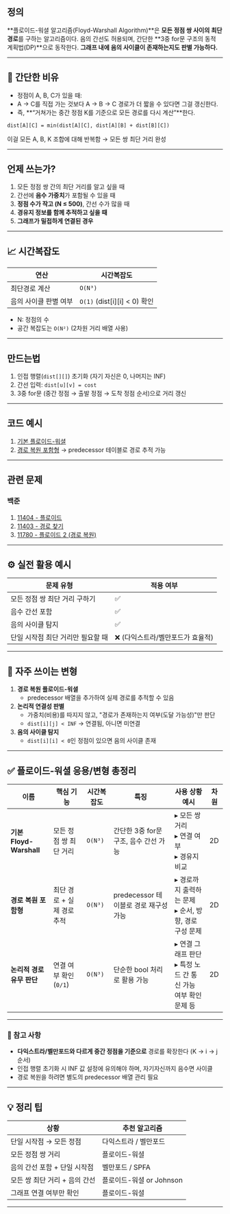 ## 정의

**플로이드-워셜 알고리즘(Floyd-Warshall Algorithm)**은
**모든 정점 쌍 사이의 최단 경로**를 구하는 알고리즘이다.
음의 간선도 허용되며, 간단한 **3중 for문 구조의 동적 계획법(DP)**으로 동작한다.
**그래프 내에 음의 사이클이 존재하는지도 판별 가능하다.**

---

## 🧠 간단한 비유

* 정점이 A, B, C가 있을 때:
* A → C를 직접 가는 것보다 A → B → C 경로가 더 짧을 수 있다면 그걸 갱신한다.
* 즉, **“거쳐가는 중간 정점 K를 기준으로 모든 경로를 다시 계산”**한다.

```
dist[A][C] = min(dist[A][C], dist[A][B] + dist[B][C])
```

이걸 모든 A, B, K 조합에 대해 반복함 → 모든 쌍 최단 거리 완성

---

## 언제 쓰는가?

1. 모든 정점 쌍 간의 최단 거리를 알고 싶을 때
2. 간선에 **음수 가중치**가 포함될 수 있을 때
3. **정점 수가 작고 (N ≤ 500)**, 간선 수가 많을 때
4. **경유지 정보를 함께 추적하고 싶을 때**
5. **그래프가 밀접하게 연결된 경우**

---

## 📈 시간복잡도

| 연산           | 시간복잡도                        |
| ------------ | ---------------------------- |
| 최단경로 계산      | `O(N³)`                      |
| 음의 사이클 판별 여부 | `O(1)` (dist\[i]\[i] < 0) 확인 |

* N: 정점의 수
* 공간 복잡도는 `O(N²)` (2차원 거리 배열 사용)

---

## 만드는법

1. 인접 행렬(`dist[][]`) 초기화 (자기 자신은 0, 나머지는 INF)
2. 간선 입력: `dist[u][v] = cost`
3. 3중 for문 (중간 정점 → 출발 정점 → 도착 정점 순서)으로 거리 갱신

---

## 코드 예시

1. [기본 플로이드-워셜](../code/FloydWarshall.java)
2. [경로 복원 포함형](FloydWarshall_Path.java) → predecessor 테이블로 경로 추적 가능

---

## 관련 문제

### 백준

1. [11404 - 플로이드](https://www.acmicpc.net/problem/11404)
2. [11403 - 경로 찾기](https://www.acmicpc.net/problem/11403)
3. [11780 - 플로이드 2 (경로 복원)](https://www.acmicpc.net/problem/11780)

---

## ⚙️ 실전 활용 예시

| 문제 유형               | 적용 여부               |
| ------------------- | ------------------- |
| 모든 정점 쌍 최단 거리 구하기   | ✅                   |
| 음수 간선 포함            | ✅                   |
| 음의 사이클 탐지           | ✅                   |
| 단일 시작점 최단 거리만 필요할 때 | ❌ (다익스트라/벨만포드가 효율적) |

---

## 🧠 자주 쓰이는 변형

1. **경로 복원 플로이드-워셜**
    * predecessor 배열을 추가하여 실제 경로를 추적할 수 있음
2. **논리적 연결성 판별**
    * 가중치(비용)를 따지지 않고, "경로가 존재하는지 여부(도달 가능성)"만 판단
    * `dist[i][j] < INF` → 연결됨, 아니면 미연결
3. **음의 사이클 탐지**
    * `dist[i][i] < 0`인 정점이 있으면 음의 사이클 존재

---

## ✅ 플로이드-워셜 응용/변형 총정리

| 이름                    | 핵심 기능            | 시간복잡도   | 특징                         | 사용 상황 예시                                  | 차원 |
| --------------------- | ---------------- | ------- | -------------------------- | ----------------------------------------- | -- |
| **기본 Floyd-Warshall** | 모든 정점 쌍 최단 거리    | `O(N³)` | 간단한 3중 for문 구조, 음수 간선 가능   | ▸ 모든 쌍 거리<br>▸ 연결 여부<br>▸ 경유지 비교          | 2D |
| **경로 복원 포함형**         | 최단 경로 + 실제 경로 추적 | `O(N³)` | predecessor 테이블로 경로 재구성 가능 | ▸ 경로까지 출력하는 문제<br>▸ 순서, 방향, 경로 구성 문제      | 2D |
| **논리적 경로 유무 판단**      | 연결 여부 확인 (`0/1`) | `O(N³)` | 단순한 bool 처리로 활용 가능         | ▸ 연결 그래프 판단<br>▸ 특정 노드 간 통신 가능 여부 확인 문제 등 | 2D |

---

### 📌 참고 사항

* **다익스트라/벨만포드와 다르게 중간 정점을 기준으로** 경로를 확장한다 (K → i → j 순서)
* 인접 행렬 초기화 시 INF 값 설정에 유의해야 하며, 자기자신까지 음수면 사이클
* 경로 복원을 하려면 별도의 predecessor 배열 관리 필요

---

## 💡 정리 팁

| 상황                 | 추천 알고리즘            |
| ------------------ | ------------------ |
| 단일 시작점 → 모든 정점     | 다익스트라 / 벨만포드       |
| 모든 정점 쌍 거리         | 플로이드-워셜            |
| 음의 간선 포함 + 단일 시작점  | 벨만포드 / SPFA        |
| 모든 쌍 최단 거리 + 음의 간선 | 플로이드-워셜 or Johnson |
| 그래프 연결 여부만 확인      | 플로이드-워셜            |

---
